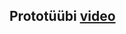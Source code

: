 ## Prototüübi [video](https://drive.google.com/file/d/1T34jO6n5Iy1xWLTGqUt6P_qCjFp-roaa/view?usp=sharing) 
